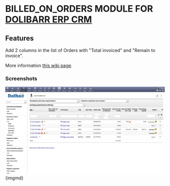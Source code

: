 # BILLED_ON_ORDERS MODULE FOR <a href="https://www.dolibarr.org">DOLIBARR ERP CRM</a>


## Features

Add 2 columns in the list of Orders with "Total invoiced" and "Remain to invoice".

More information <a href="https://wiki.dolibarr.org/index.php/Module_BilledOnOrders" target="_new">this wiki page</a>.


### Screenshots

![Screenshot awsats](img/screenshot_orderlist_1.png?raw=true "Billed on orders"){imgmd}

